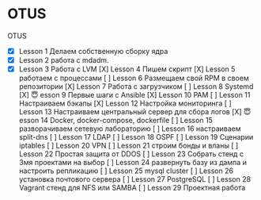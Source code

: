 # OTUS
OTUS

- [x] Lesson 1 Делаем собственную сборку ядра
- [X] Lesson 2 работа с mdadm.
- [X] Lesson 3 Работа с LVM
[X] Lesson 4 Пишем скрипт
[X] Lesson 5 работаем с процессами
[ ] Lesson 6 Размещаем свой RPM в своем репозитории
[X] Lesson 7 Работа с загрузчиком
[ ] Lesson 8 Systemd
[X] :innocent: esson 9 Первые шаги с Ansible
[X] Lesson 10 PAM
[ ] Lesson 11 Настраиваем бэкапы
[X] Lesson 12 Настройка мониторинга
[ ] Lesson 13 Настраиваем центральный сервер для сбора логов
[X] :innocent: esson 14 Docker, docker-compose, dockerfile
[ ] Lesson 15 разворачиваем сетевую лабораторию
[ ] Lesson 16 настраиваем split-dns
[ ] Lesson 17 LDAP
[ ] Lesson 18 OSPF
[ ] Lesson 19 Сценарии iptables
[ ] Lesson 20 VPN
[ ] Lesson 21 строим бонды и вланы
[ ] Lesson 22 Простая защита от DDOS
[ ] Lesson 23 Собрать стенд с 3мя проектами на выбор
[ ] Lesson 24 развернуть базу из дампа и настроить репликацию
[ ] Lesson 25 mysql cluster
[ ] Lesson 26 установка почтового сервера
[ ] Lesson 27 PostgreSQL
[ ] Lesson 28 Vagrant стенд для NFS или SAMBA
[ ] Lesson 29 Проектная работа

